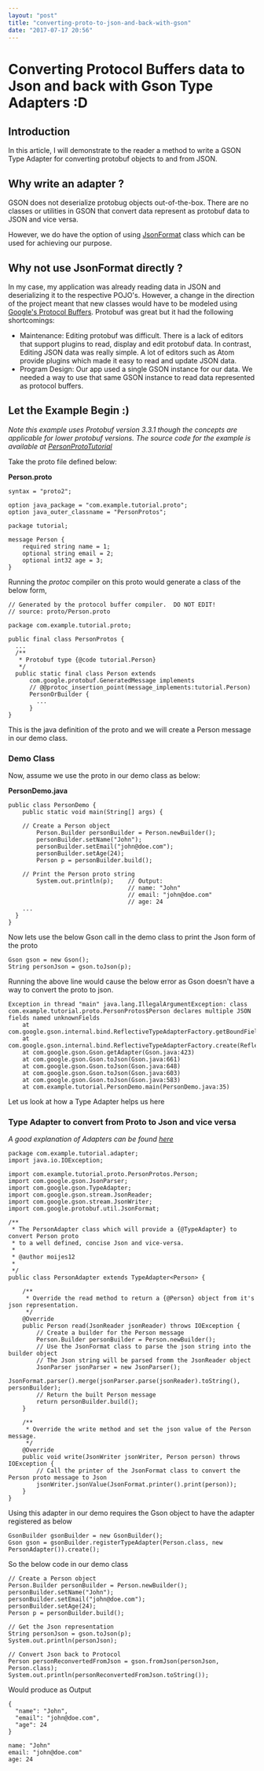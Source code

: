 ```yaml
---
layout: "post"
title: "converting-proto-to-json-and-back-with-gson"
date: "2017-07-17 20:56"
---
```


# Converting Protocol Buffers data to Json and back with Gson Type Adapters :D

## Introduction
In this article, I will demonstrate to the reader a method to write a GSON Type Adapter for converting protobuf objects to and from JSON.

## Why write an adapter ?
GSON does not deserialize protobug objects out-of-the-box. There are no classes or utilities in GSON that convert data represent as protobuf data to JSON and vice versa.

However, we do have the option of using [JsonFormat](https://github.com/google/protobuf/blob/master/java/util/src/main/java/com/google/protobuf/util/JsonFormat.java) class which can be used for achieving our purpose.

## Why not use JsonFormat directly ?
In my case, my application was already reading data in JSON and deserializing it to the respective POJO's. However, a change in the direction of the project meant that new classes would have to be modeled using [Google's Protocol Buffers](https://developers.google.com/protocol-buffers/). Protobuf was great but it had the following shortcomings:
* Maintenance: Editing protobuf was difficult. There is a lack of editors that support plugins to read, display and edit protobuf data. In contrast, Editing JSON data was really simple. A lot of editors such as Atom provide plugins which made it easy to read and update JSON data.
* Program Design: Our app used a single GSON instance for our data. We needed a way to use that same GSON instance to read data represented as protocol buffers.


## Let the Example Begin :)

*Note this example uses Protobuf version 3.3.1 though the concepts are applicable for lower protobuf versions.*
*The source code for the example is available at [PersonProtoTutorial](https://github.com/moijes12/PersonProtoTutorial)*

Take the proto file defined below:

**Person.proto**
```
syntax = "proto2";

option java_package = "com.example.tutorial.proto";
option java_outer_classname = "PersonProtos";

package tutorial;

message Person {
    required string name = 1;
    optional string email = 2;
    optional int32 age = 3;
}
```

Running the *protoc* compiler on this proto would generate a class of the below form,

```
// Generated by the protocol buffer compiler.  DO NOT EDIT!
// source: proto/Person.proto

package com.example.tutorial.proto;

public final class PersonProtos {
  ...
  /**
   * Protobuf type {@code tutorial.Person}
   */
  public static final class Person extends
      com.google.protobuf.GeneratedMessage implements
      // @@protoc_insertion_point(message_implements:tutorial.Person)
      PersonOrBuilder {
        ...
      }
}
```


This is the java definition of the proto and we will create a Person message in our demo class.

### Demo Class
Now, assume we use the proto in our demo class as below:

**PersonDemo.java**
```
public class PersonDemo {
	public static void main(String[] args) {

    // Create a Person object
		Person.Builder personBuilder = Person.newBuilder();
		personBuilder.setName("John");
		personBuilder.setEmail("john@doe.com");
		personBuilder.setAge(24);
		Person p = personBuilder.build();

    // Print the Person proto string
		System.out.println(p);    // Output:
		                          // name: "John"
			                      // email: "john@doe.com"
			                      // age: 24
    ...
  }
}
```

Now lets use the below Gson call in the demo class to print the Json form of the proto
```
Gson gson = new Gson();
String personJson = gson.toJson(p);
```

Running the above line would cause the below error as Gson doesn't have a way to convert the proto to json.
```
Exception in thread "main" java.lang.IllegalArgumentException: class com.example.tutorial.proto.PersonProtos$Person declares multiple JSON fields named unknownFields
	at com.google.gson.internal.bind.ReflectiveTypeAdapterFactory.getBoundFields(ReflectiveTypeAdapterFactory.java:170)
	at com.google.gson.internal.bind.ReflectiveTypeAdapterFactory.create(ReflectiveTypeAdapterFactory.java:100)
	at com.google.gson.Gson.getAdapter(Gson.java:423)
	at com.google.gson.Gson.toJson(Gson.java:661)
	at com.google.gson.Gson.toJson(Gson.java:648)
	at com.google.gson.Gson.toJson(Gson.java:603)
	at com.google.gson.Gson.toJson(Gson.java:583)
	at com.example.tutorial.PersonDemo.main(PersonDemo.java:35)
```

Let us look at how a Type Adapter helps us here

### Type Adapter to convert from Proto to Json and vice versa

*A good explanation of Adapters can be found [here](http://www.javacreed.com/gson-typeadapter-example/)*

```
package com.example.tutorial.adapter;
import java.io.IOException;

import com.example.tutorial.proto.PersonProtos.Person;
import com.google.gson.JsonParser;
import com.google.gson.TypeAdapter;
import com.google.gson.stream.JsonReader;
import com.google.gson.stream.JsonWriter;
import com.google.protobuf.util.JsonFormat;

/**
 * The PersonAdapter class which will provide a {@TypeAdapter} to convert Person proto
 * to a well defined, concise Json and vice-versa.
 *
 * @author moijes12
 *
 */
public class PersonAdapter extends TypeAdapter<Person> {

	/**
	 * Override the read method to return a {@Person} object from it's json representation.
	 */
	@Override
	public Person read(JsonReader jsonReader) throws IOException {
		// Create a builder for the Person message
		Person.Builder personBuilder = Person.newBuilder();
		// Use the JsonFormat class to parse the json string into the builder object
		// The Json string will be parsed fromm the JsonReader object
		JsonParser jsonParser = new JsonParser();
		JsonFormat.parser().merge(jsonParser.parse(jsonReader).toString(), personBuilder);
		// Return the built Person message
		return personBuilder.build();
	}

	/**
	 * Override the write method and set the json value of the Person message.
	 */
	@Override
	public void write(JsonWriter jsonWriter, Person person) throws IOException {
		// Call the printer of the JsonFormat class to convert the Person proto message to Json
		jsonWriter.jsonValue(JsonFormat.printer().print(person));
	}
}
```

Using this adapter in our demo requires the Gson object to have the adapter registered as below

```
GsonBuilder gsonBuilder = new GsonBuilder();
Gson gson = gsonBuilder.registerTypeAdapter(Person.class, new PersonAdapter()).create();
```    

So the below code in our demo class
```
// Create a Person object
Person.Builder personBuilder = Person.newBuilder();
personBuilder.setName("John");
personBuilder.setEmail("john@doe.com");
personBuilder.setAge(24);
Person p = personBuilder.build();

// Get the Json representation
String personJson = gson.toJson(p);
System.out.println(personJson);

// Convert Json back to Protocol
Person personReconvertedFromJson = gson.fromJson(personJson, Person.class);
System.out.println(personReconvertedFromJson.toString());
```

Would produce as Output
```
{
  "name": "John",
  "email": "john@doe.com",
  "age": 24
}

name: "John"
email: "john@doe.com"
age: 24
```
